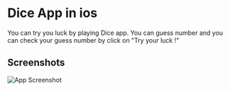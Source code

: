 #  Dice App in ios 

You can try you luck by playing Dice app. You can guess number and you can check your guess number by click on "Try your luck !"

## Screenshots

![App Screenshot](https://i.ibb.co/NyP4mWH/img1.png "Screenshort")

